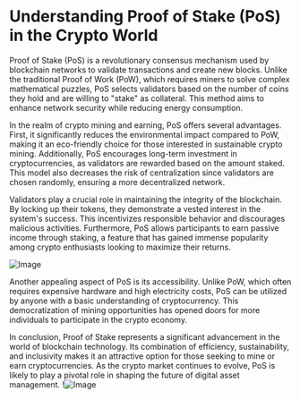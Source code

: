 # Understanding Proof of Stake (PoS) in the Crypto World

Proof of Stake (PoS) is a revolutionary consensus mechanism used by blockchain networks to validate transactions and create new blocks. Unlike the traditional Proof of Work (PoW), which requires miners to solve complex mathematical puzzles, PoS selects validators based on the number of coins they hold and are willing to "stake" as collateral. This method aims to enhance network security while reducing energy consumption.

In the realm of crypto mining and earning, PoS offers several advantages. First, it significantly reduces the environmental impact compared to PoW, making it an eco-friendly choice for those interested in sustainable crypto mining. Additionally, PoS encourages long-term investment in cryptocurrencies, as validators are rewarded based on the amount staked. This model also decreases the risk of centralization since validators are chosen randomly, ensuring a more decentralized network.

Validators play a crucial role in maintaining the integrity of the blockchain. By locking up their tokens, they demonstrate a vested interest in the system's success. This incentivizes responsible behavior and discourages malicious activities. Furthermore, PoS allows participants to earn passive income through staking, a feature that has gained immense popularity among crypto enthusiasts looking to maximize their returns.

![Image](https://github.com/user-attachments/assets/590b50a7-4459-4e76-8a31-559aed223621)

Another appealing aspect of PoS is its accessibility. Unlike PoW, which often requires expensive hardware and high electricity costs, PoS can be utilized by anyone with a basic understanding of cryptocurrency. This democratization of mining opportunities has opened doors for more individuals to participate in the crypto economy.

In conclusion, Proof of Stake represents a significant advancement in the world of blockchain technology. Its combination of efficiency, sustainability, and inclusivity makes it an attractive option for those seeking to mine or earn cryptocurrencies. As the crypto market continues to evolve, PoS is likely to play a pivotal role in shaping the future of digital asset management. !![Image](https://github.com/user-attachments/assets/590b50a7-4459-4e76-8a31-559aed223621)